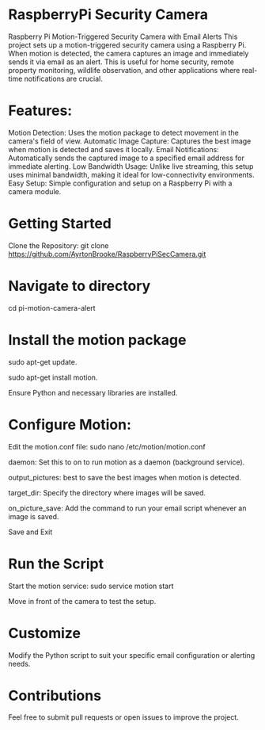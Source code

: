 # RaspberryPi Security Camera
Raspberry Pi Motion-Triggered Security Camera with Email Alerts
This project sets up a motion-triggered security camera using a Raspberry Pi. When motion is detected, the camera captures an image and immediately sends it via email as an alert. This is useful for home security, remote property monitoring, wildlife observation, and other applications where real-time notifications are crucial.

# Features:
Motion Detection: Uses the motion package to detect movement in the camera's field of view.
Automatic Image Capture: Captures the best image when motion is detected and saves it locally.
Email Notifications: Automatically sends the captured image to a specified email address for immediate alerting.
Low Bandwidth Usage: Unlike live streaming, this setup uses minimal bandwidth, making it ideal for low-connectivity environments.
Easy Setup: Simple configuration and setup on a Raspberry Pi with a camera module.

# Getting Started
Clone the Repository:
git clone https://github.com/AyrtonBrooke/RaspberryPiSecCamera.git

# Navigate to directory
cd pi-motion-camera-alert

# Install the motion package
sudo apt-get update.

sudo apt-get install motion.

Ensure Python and necessary libraries are installed.

# Configure Motion:
Edit the motion.conf file:
sudo nano /etc/motion/motion.conf

daemon: Set this to on to run motion as a daemon (background service).

output_pictures: best to save the best images when motion is detected.

target_dir: Specify the directory where images will be saved.

on_picture_save: Add the command to run your email script whenever an image is saved.

Save and Exit

# Run the Script
Start the motion service:
sudo service motion start

Move in front of the camera to test the setup.

# Customize
Modify the Python script to suit your specific email configuration or alerting needs.

# Contributions
Feel free to submit pull requests or open issues to improve the project.
